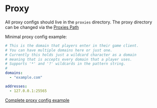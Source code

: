 # Proxy

All proxy configs should live in the `proxies` directory.
The proxy directory can be changed via the [Proxies Path](cli-and-env-vars#proxies-path)

Minimal proxy config example:
```yml [my-server.yml]
# This is the domain that players enter in their game client.
# You can have multiple domains here or just one.
# Currently this holds just a wildcard character as a domain
# meaning that is accepts every domain that a player uses.
# Supports '*' and '?' wildcards in the pattern string.
#
domains:
  - "example.com"

addresses:
  - 127.0.0.1:25565
```

[Complete proxy config example](https://github.com/haveachin/infrared/blob/main/configs/proxy.yml)